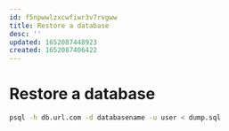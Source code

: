 ```yaml
---
id: f5npwwlzxcwfiwr3v7rvgww
title: Restore a database
desc: ''
updated: 1652087448923
created: 1652087406422
---
```


# Restore a database

```sh
psql -h db.url.com -d databasename -u user < dump.sql
```
